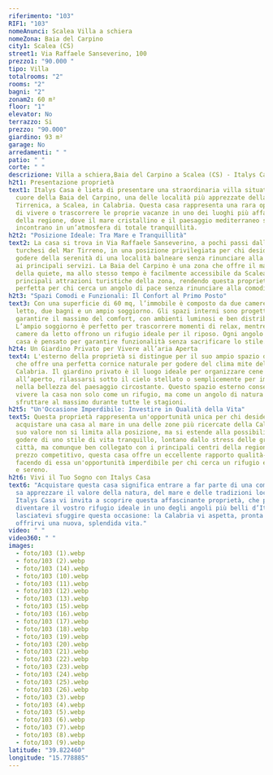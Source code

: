 ```yaml
---
riferimento: "103"
RIF1: "103"
nomeAnunci: Scalea Villa a schiera
nomeZona: Baia del Carpino
city1: Scalea (CS)
street1: Via Raffaele Sanseverino, 100
prezzo1: "90.000 "
tipo: Villa
totalrooms: "2"
rooms: "2"
bagni: "2"
zonam2: 60 m²
floor: "1"
elevator: No
terrazzo: Si
prezzo: "90.000"
giardino: 93 m²
garage: No
arredamenti: " "
patio: " "
corte: " "
descrizione: Villa a schiera,Baia del Carpino a Scalea (CS) - Italys Casa
h2t1: Presentazione proprietà
text1: Italys Casa è lieta di presentare una straordinaria villa situata nel
  cuore della Baia del Carpino, una delle località più apprezzate della Costa
  Tirrenica, a Scalea, in Calabria. Questa casa rappresenta una rara opportunità
  di vivere o trascorrere le proprie vacanze in uno dei luoghi più affascinanti
  della regione, dove il mare cristallino e il paesaggio mediterraneo si
  incontrano in un’atmosfera di totale tranquillità.
h2t2: "Posizione Ideale: Tra Mare e Tranquillità"
text2: La casa si trova in Via Raffaele Sanseverino, a pochi passi dalle acque
  turchesi del Mar Tirreno, in una posizione privilegiata per chi desidera
  godere della serenità di una località balneare senza rinunciare alla vicinanza
  ai principali servizi. La Baia del Carpino è una zona che offre il massimo
  della quiete, ma allo stesso tempo è facilmente accessibile da Scalea e dalle
  principali attrazioni turistiche della zona, rendendo questa proprietà
  perfetta per chi cerca un angolo di pace senza rinunciare alla comodità.
h2t3: "Spazi Comodi e Funzionali: Il Confort al Primo Posto"
text3: Con una superficie di 60 mq, l’immobile è composto da due camere da
  letto, due bagni e un ampio soggiorno. Gli spazi interni sono progettati per
  garantire il massimo del comfort, con ambienti luminosi e ben distribuiti.
  L’ampio soggiorno è perfetto per trascorrere momenti di relax, mentre le
  camere da letto offrono un rifugio ideale per il riposo. Ogni angolo della
  casa è pensato per garantire funzionalità senza sacrificare lo stile.
h2t4: Un Giardino Privato per Vivere all’aria Aperta
text4: L'esterno della proprietà si distingue per il suo ampio spazio di 95 mq,
  che offre una perfetta cornice naturale per godere del clima mite della
  Calabria. Il giardino privato è il luogo ideale per organizzare cene
  all’aperto, rilassarsi sotto il cielo stellato o semplicemente per immergersi
  nella bellezza del paesaggio circostante. Questo spazio esterno consente di
  vivere la casa non solo come un rifugio, ma come un angolo di natura da
  sfruttare al massimo durante tutte le stagioni.
h2t5: "Un'Occasione Imperdibile: Investire in Qualità della Vita"
text5: Questa proprietà rappresenta un'opportunità unica per chi desidera
  acquistare una casa al mare in una delle zone più ricercate della Calabria. Il
  suo valore non si limita alla posizione, ma si estende alla possibilità di
  godere di uno stile di vita tranquillo, lontano dallo stress delle grandi
  città, ma comunque ben collegato con i principali centri della regione. Con un
  prezzo competitivo, questa casa offre un eccellente rapporto qualità-prezzo,
  facendo di essa un'opportunità imperdibile per chi cerca un rifugio esclusivo
  e sereno.
h2t6: Vivi il Tuo Sogno con Italys Casa
text6: "Acquistare questa casa significa entrare a far parte di una comunità che
  sa apprezzare il valore della natura, del mare e delle tradizioni locali.
  Italys Casa vi invita a scoprire questa affascinante proprietà, che potrebbe
  diventare il vostro rifugio ideale in uno degli angoli più belli d’Italia. Non
  lasciatevi sfuggire questa occasione: la Calabria vi aspetta, pronta a
  offrirvi una nuova, splendida vita."
video: " "
video360: " "
images:
  - foto/103 (1).webp
  - foto/103 (2).webp
  - foto/103 (14).webp
  - foto/103 (10).webp
  - foto/103 (11).webp
  - foto/103 (12).webp
  - foto/103 (13).webp
  - foto/103 (15).webp
  - foto/103 (16).webp
  - foto/103 (17).webp
  - foto/103 (18).webp
  - foto/103 (19).webp
  - foto/103 (20).webp
  - foto/103 (21).webp
  - foto/103 (22).webp
  - foto/103 (23).webp
  - foto/103 (24).webp
  - foto/103 (25).webp
  - foto/103 (26).webp
  - foto/103 (3).webp
  - foto/103 (4).webp
  - foto/103 (5).webp
  - foto/103 (6).webp
  - foto/103 (7).webp
  - foto/103 (8).webp
  - foto/103 (9).webp
latitude: "39.822460"
longitude: "15.778885"
---
```

